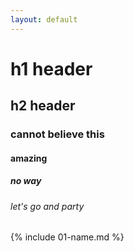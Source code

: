 ```yaml
---
layout: default
---
```

# h1 header
## h2 header
### cannot believe this
#### amazing
##### no way
###### let's go and party
{% include 01-name.md %}

